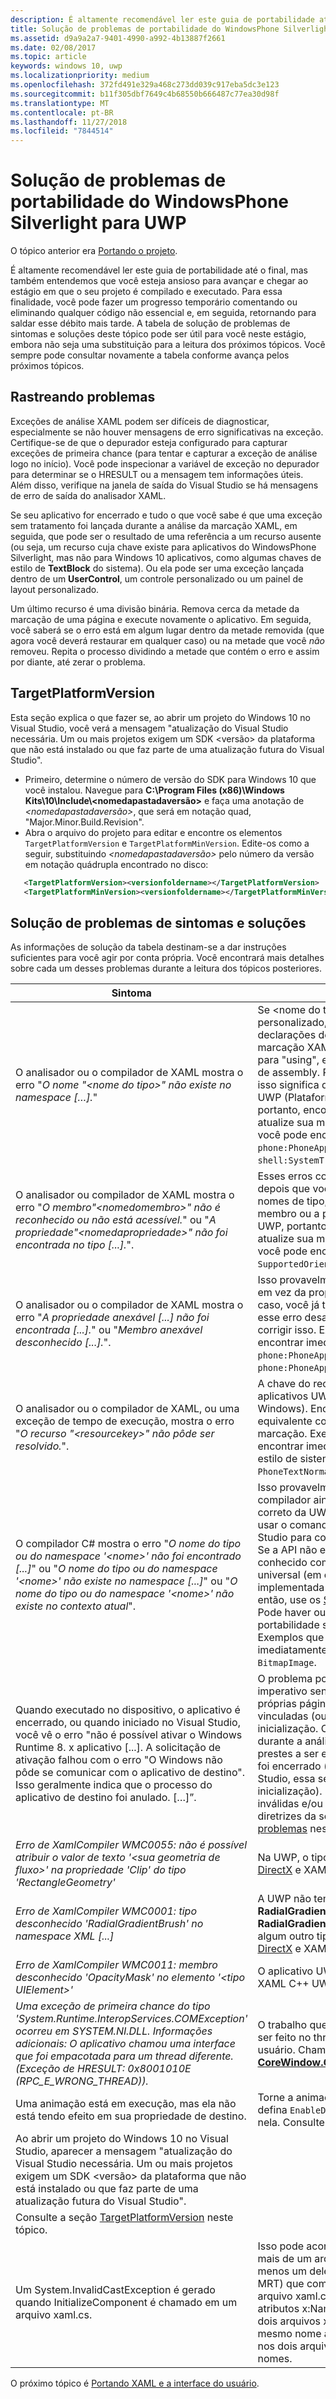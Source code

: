 ```yaml
---
description: É altamente recomendável ler este guia de portabilidade até o final, mas também entendemos que você esteja ansioso para avançar e chegar ao estágio em que o seu projeto é compilado e executado.
title: Solução de problemas de portabilidade do WindowsPhone Silverlight para UWP
ms.assetid: d9a9a2a7-9401-4990-a992-4b13887f2661
ms.date: 02/08/2017
ms.topic: article
keywords: windows 10, uwp
ms.localizationpriority: medium
ms.openlocfilehash: 372fd491e329a468c273dd039c917eba5dc3e123
ms.sourcegitcommit: b11f305dbf7649c4b68550b666487c77ea30d98f
ms.translationtype: MT
ms.contentlocale: pt-BR
ms.lasthandoff: 11/27/2018
ms.locfileid: "7844514"
---
```

#  <a name="troubleshooting-porting-windowsphone-silverlight-to-uwp"></a>Solução de problemas de portabilidade do WindowsPhone Silverlight para UWP


O tópico anterior era [Portando o projeto](wpsl-to-uwp-porting-to-a-uwp-project.md).

É altamente recomendável ler este guia de portabilidade até o final, mas também entendemos que você esteja ansioso para avançar e chegar ao estágio em que o seu projeto é compilado e executado. Para essa finalidade, você pode fazer um progresso temporário comentando ou eliminando qualquer código não essencial e, em seguida, retornando para saldar esse débito mais tarde. A tabela de solução de problemas de sintomas e soluções deste tópico pode ser útil para você neste estágio, embora não seja uma substituição para a leitura dos próximos tópicos. Você sempre pode consultar novamente a tabela conforme avança pelos próximos tópicos.

## <a name="tracking-down-issues"></a>Rastreando problemas

Exceções de análise XAML podem ser difíceis de diagnosticar, especialmente se não houver mensagens de erro significativas na exceção. Certifique-se de que o depurador esteja configurado para capturar exceções de primeira chance (para tentar e capturar a exceção de análise logo no início). Você pode inspecionar a variável de exceção no depurador para determinar se o HRESULT ou a mensagem tem informações úteis. Além disso, verifique na janela de saída do Visual Studio se há mensagens de erro de saída do analisador XAML.

Se seu aplicativo for encerrado e tudo o que você sabe é que uma exceção sem tratamento foi lançada durante a análise da marcação XAML, em seguida, que pode ser o resultado de uma referência a um recurso ausente (ou seja, um recurso cuja chave existe para aplicativos do WindowsPhone Silverlight, mas não para Windows 10 aplicativos, como algumas chaves de estilo de **TextBlock** do sistema). Ou ela pode ser uma exceção lançada dentro de um **UserControl**, um controle personalizado ou um painel de layout personalizado.

Um último recurso é uma divisão binária. Remova cerca da metade da marcação de uma página e execute novamente o aplicativo. Em seguida, você saberá se o erro está em algum lugar dentro da metade removida (que agora você deverá restaurar em qualquer caso) ou na metade que você *não* removeu. Repita o processo dividindo a metade que contém o erro e assim por diante, até zerar o problema.

## <a name="targetplatformversion"></a>TargetPlatformVersion

Esta seção explica o que fazer se, ao abrir um projeto do Windows 10 no Visual Studio, você verá a mensagem "atualização do Visual Studio necessária. Um ou mais projetos exigem um SDK &lt;versão&gt; da plataforma que não está instalado ou que faz parte de uma atualização futura do Visual Studio".


-   Primeiro, determine o número de versão do SDK para Windows 10 que você instalou. Navegue para **C:\\Program Files (x86)\\Windows Kits\\10\\Include\\&lt;nomedapastadaversão&gt;** e faça uma anotação de *&lt;nomedapastadaversão&gt;*, que será em notação quad, "Major.Minor.Build.Revision".
-   Abra o arquivo do projeto para editar e encontre os elementos `TargetPlatformVersion` e `TargetPlatformMinVersion`. Edite-os como a seguir, substituindo *&lt;nomedapastadaversão&gt;* pelo número da versão em notação quádrupla encontrado no disco:

```xml
   <TargetPlatformVersion><versionfoldername></TargetPlatformVersion>
   <TargetPlatformMinVersion><versionfoldername></TargetPlatformMinVersion>
```

## <a name="troubleshooting-symptoms-and-remedies"></a>Solução de problemas de sintomas e soluções

As informações de solução da tabela destinam-se a dar instruções suficientes para você agir por conta própria. Você encontrará mais detalhes sobre cada um desses problemas durante a leitura dos tópicos posteriores.

| Sintoma | Solução |
|---------|--------|
| O analisador ou o compilador de XAML mostra o erro "_O nome "&lt;nome do tipo&gt;" não existe no namespace […]._" | Se &lt;nome do tipo&gt; for um tipo personalizado, então, em suas declarações de prefixo de namespace na marcação XAML, altere "clr-namespace" para "using", e remova quaisquer tokens de assembly. Para tipos de plataforma, isso significa que o tipo não se aplica à UWP (Plataforma Universal do Windows), portanto, encontre o equivalente e atualize sua marcação. Exemplos que você pode encontrar imediatamente são `phone:PhoneApplicationPage` e `shell:SystemTray.IsVisible`. | 
| O analisador ou compilador de XAML mostra o erro "_O membro"&lt;nomedomembro&gt;" não é reconhecido ou não está acessível._" ou "_A propriedade"&lt;nomedapropriedade&gt;" não foi encontrada no tipo [...]._". | Esses erros começarão a aparecer depois que você tiver portado alguns nomes de tipo, como a raiz **Page**. O membro ou a propriedade não se aplica à UWP, portanto, encontre o equivalente e atualize sua marcação. Exemplos que você pode encontrar imediatamente são `SupportedOrientations` e `Orientation`. |
| O analisador ou o compilador de XAML mostra o erro "_A propriedade anexável [...] não foi encontrada [...]._" ou "_Membro anexável desconhecido [...]._". | Isso provavelmente é causado pelo tipo em vez da propriedade anexada; nesse caso, você já terá um erro para o tipo e esse erro desaparecerá depois que corrigir isso. Exemplos que você pode encontrar imediatamente são `phone:PhoneApplicationPage.Resources` e `phone:PhoneApplicationPage.DataContext`. | 
|O analisador ou o compilador de XAML, ou uma exceção de tempo de execução, mostra o erro "_O recurso "&lt;resourcekey&gt;" não pôde ser resolvido._". | A chave do recurso não se aplica a aplicativos UWP (Plataforma Universal do Windows). Encontre o recurso equivalente correto e atualize sua marcação. Exemplos que você pode encontrar imediatamente são chaves de estilo de sistema **TextBlock** como `PhoneTextNormalStyle`. |
| O compilador C# mostra o erro "_O nome do tipo ou do namespace '&lt;nome&gt;' não foi encontrado [...]_" ou "_O nome do tipo ou do namespace '&lt;nome&gt;' não existe no namespace [...]_" ou "_O nome do tipo ou do namespace '&lt;nome&gt;' não existe no contexto atual_". | Isso provavelmente significa que o compilador ainda não sabe o namespace correto da UWP para um tipo. Você pode usar o comando **Resolver** do Visual Studio para corrigir isso. <br/>Se a API não está no conjunto de APIs, conhecido como a família de dispositivos universal (em outras palavras, a API é implementada em um SDK de extensão), então, use os [SDKs de extensão](wpsl-to-uwp-porting-to-a-uwp-project.md).<br/>Pode haver outros casos em que a portabilidade será menos direta. Exemplos que você pode encontrar imediatamente são `DesignerProperties` e `BitmapImage`. | 
|Quando executado no dispositivo, o aplicativo é encerrado, ou quando iniciado no Visual Studio, você vê o erro "não é possível ativar o Windows Runtime 8. x aplicativo [...]. A solicitação de ativação falhou com o erro "O Windows não pôde se comunicar com o aplicativo de destino". Isso geralmente indica que o processo do aplicativo de destino foi anulado. […]”. | O problema poderia ser o código imperativo sendo executado em suas próprias páginas ou em propriedades vinculadas (ou outros tipos) durante a inicialização. Ou, isso pode acontecer durante a análise do arquivo XAML prestes a ser exibido quando o aplicativo foi encerrado (se inicializado no Visual Studio, essa será a página de inicialização). Procure chaves de recurso inválidas e/ou tente algumas das diretrizes da seção [Rastreando problemas](#tracking-down-issues) neste tópico.|
| _Erro de XamlCompiler WMC0055: não é possível atribuir o valor de texto '&lt;sua geometria de fluxo&gt;' na propriedade 'Clip' do tipo 'RectangleGeometry'_ | Na UWP, o tipo do aplicativo [Microsoft DirectX](https://msdn.microsoft.com/library/windows/desktop/ee663274) e XAML C++ UWP. |
| _Erro de XamlCompiler WMC0001: tipo desconhecido 'RadialGradientBrush' no namespace XML [...]_ | A UWP não tem o tipo **RadialGradientBrush**. Remova o **RadialGradientBrush** da marcação e usar algum outro tipo de aplicativo [Microsoft DirectX](https://msdn.microsoft.com/library/windows/desktop/ee663274) e XAML C++ UWP. |
| _Erro de XamlCompiler WMC0011: membro desconhecido 'OpacityMask' no elemento '&lt;tipo UIElement&gt;'_ | O aplicativo UWP [Microsoft DirectX](https://msdn.microsoft.com/library/windows/desktop/ee663274) e XAML C++ UWP. |
| _Uma exceção de primeira chance do tipo 'System.Runtime.InteropServices.COMException' ocorreu em SYSTEM.NI.DLL. Informações adicionais: O aplicativo chamou uma interface que foi empacotada para um thread diferente. (Exceção de HRESULT: 0x8001010E (RPC_E_WRONG_THREAD))._ | O trabalho que você está fazendo precisa ser feito no thread da interface do usuário. Chame o [**CoreWindow.GetForCurrentThread**](https://msdn.microsoft.com/library/windows/apps/hh701589)). |
| Uma animação está em execução, mas ela não está tendo efeito em sua propriedade de destino. | Torne a animação independente ou defina `EnableDependentAnimation="True"` nela. Consulte [Animação](wpsl-to-uwp-porting-xaml-and-ui.md). |
| Ao abrir um projeto do Windows 10 no Visual Studio, aparecer a mensagem "atualização do Visual Studio necessária. Um ou mais projetos exigem um SDK &lt;versão&gt; da plataforma que não está instalado ou que faz parte de uma atualização futura do Visual Studio".
 | Consulte a seção [TargetPlatformVersion](#targetplatformversion) neste tópico. |
| Um System.InvalidCastException é gerado quando InitializeComponent é chamado em um arquivo xaml.cs. | Isso pode acontecer quando você tem mais de um arquivo xaml (sendo que pelo menos um deles contém qualificadores MRT) que compartilham o mesmo arquivo xaml.cs e os elementos têm atributos x:Name inconsistentes entre os dois arquivos xaml. Tente adicionar o mesmo nome aos mesmos elementos nos dois arquivos xaml ou omita todos os nomes. | 

O próximo tópico é [Portando XAML e a interface do usuário](wpsl-to-uwp-porting-xaml-and-ui.md).

